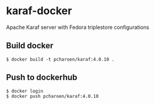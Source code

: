 # karaf-docker
Apache Karaf server with Fedora triplestore configurations

## Build docker
```shell
$ docker build -t pcharoen/karaf:4.0.10 .
```

## Push to dockerhub
```shell
$ docker login
$ docker push pcharoen/karaf:4.0.10
```

